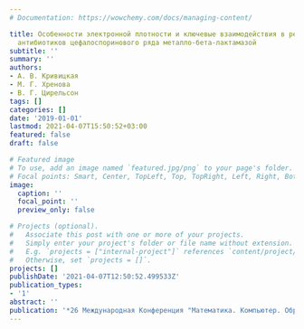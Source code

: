 ```yaml
---
# Documentation: https://wowchemy.com/docs/managing-content/

title: Особенности электронной плотности и ключевые взаимодействия в реакции гидролиза
  антибиотиков цефалоспоринового ряда металло-бета-лактамазой
subtitle: ''
summary: ''
authors:
- А. В. Кривицкая
- М. Г. Хренова
- В. Г. Цирельсон
tags: []
categories: []
date: '2019-01-01'
lastmod: 2021-04-07T15:50:52+03:00
featured: false
draft: false

# Featured image
# To use, add an image named `featured.jpg/png` to your page's folder.
# Focal points: Smart, Center, TopLeft, Top, TopRight, Left, Right, BottomLeft, Bottom, BottomRight.
image:
  caption: ''
  focal_point: ''
  preview_only: false

# Projects (optional).
#   Associate this post with one or more of your projects.
#   Simply enter your project's folder or file name without extension.
#   E.g. `projects = ["internal-project"]` references `content/project/deep-learning/index.md`.
#   Otherwise, set `projects = []`.
projects: []
publishDate: '2021-04-07T12:50:52.499533Z'
publication_types:
- '1'
abstract: ''
publication: '*26 Международная Конференция "Математика. Компьютер. Образование."*'
---
```

